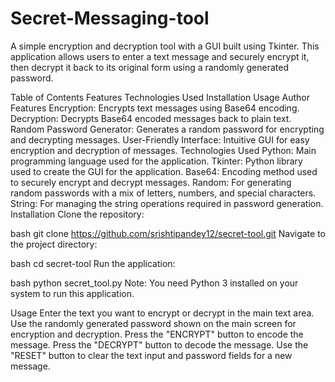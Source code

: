 # Secret-Messaging-tool
A simple encryption and decryption tool with a GUI built using Tkinter. This application allows users to enter a text message and securely encrypt it, then decrypt it back to its original form using a randomly generated password.

Table of Contents
Features
Technologies Used
Installation
Usage
Author
Features
Encryption: Encrypts text messages using Base64 encoding.
Decryption: Decrypts Base64 encoded messages back to plain text.
Random Password Generator: Generates a random password for encrypting and decrypting messages.
User-Friendly Interface: Intuitive GUI for easy encryption and decryption of messages.
Technologies Used
Python: Main programming language used for the application.
Tkinter: Python library used to create the GUI for the application.
Base64: Encoding method used to securely encrypt and decrypt messages.
Random: For generating random passwords with a mix of letters, numbers, and special characters.
String: For managing the string operations required in password generation.
Installation
Clone the repository:

bash
git clone https://github.com/srishtipandey12/secret-tool.git
Navigate to the project directory:

bash
cd secret-tool
Run the application:

bash
python secret_tool.py
Note: You need Python 3 installed on your system to run this application.

Usage
Enter the text you want to encrypt or decrypt in the main text area.
Use the randomly generated password shown on the main screen for encryption and decryption.
Press the "ENCRYPT" button to encode the message.
Press the "DECRYPT" button to decode the message.
Use the "RESET" button to clear the text input and password fields for a new message.


